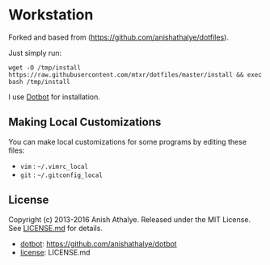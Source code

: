 Workstation
========

Forked and based from (https://github.com/anishathalye/dotfiles).

Just simply run:

```shellscript
wget -O /tmp/install https://raw.githubusercontent.com/mtxr/dotfiles/master/install && exec bash /tmp/install
```

I use [Dotbot](https://github.com/anishathalye/dotbot) for installation.

Making Local Customizations
---------------------------

You can make local customizations for some programs by editing these files:

* `vim` : `~/.vimrc_local`
* `git` : `~/.gitconfig_local`

License
-------

Copyright (c) 2013-2016 Anish Athalye. Released under the MIT License. See [LICENSE.md](LICENSE.md) for details.

* [dotbot](https://github.com/anishathalye/dotbot): https://github.com/anishathalye/dotbot
* [license](LICENSE.md): LICENSE.md
